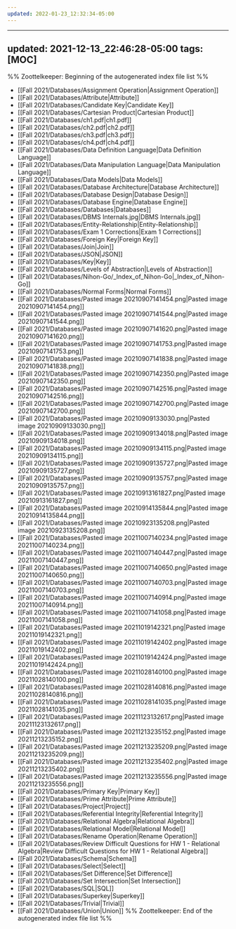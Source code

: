 ```yaml
---
updated: 2022-01-23_12:32:34-05:00
---
```

---
updated: 2021-12-13_22:46:28-05:00
tags: [MOC]
---
%% Zoottelkeeper: Beginning of the autogenerated index file list  %%
-  [[Fall 2021/Databases/Assignment Operation|Assignment Operation]]
-  [[Fall 2021/Databases/Attribute|Attribute]]
-  [[Fall 2021/Databases/Candidate Key|Candidate Key]]
-  [[Fall 2021/Databases/Cartesian Product|Cartesian Product]]
-  [[Fall 2021/Databases/ch1.pdf|ch1.pdf]]
-  [[Fall 2021/Databases/ch2.pdf|ch2.pdf]]
-  [[Fall 2021/Databases/ch3.pdf|ch3.pdf]]
-  [[Fall 2021/Databases/ch4.pdf|ch4.pdf]]
-  [[Fall 2021/Databases/Data Definition Language|Data Definition Language]]
-  [[Fall 2021/Databases/Data Manipulation Language|Data Manipulation Language]]
-  [[Fall 2021/Databases/Data Models|Data Models]]
-  [[Fall 2021/Databases/Database Architecture|Database Architecture]]
-  [[Fall 2021/Databases/Database Design|Database Design]]
-  [[Fall 2021/Databases/Database Engine|Database Engine]]
-  [[Fall 2021/Databases/Databases|Databases]]
-  [[Fall 2021/Databases/DBMS Internals.jpg|DBMS Internals.jpg]]
-  [[Fall 2021/Databases/Entity-Relationship|Entity-Relationship]]
-  [[Fall 2021/Databases/Exam 1 Corrections|Exam 1 Corrections]]
-  [[Fall 2021/Databases/Foreign Key|Foreign Key]]
-  [[Fall 2021/Databases/Join|Join]]
-  [[Fall 2021/Databases/JSON|JSON]]
-  [[Fall 2021/Databases/Key|Key]]
-  [[Fall 2021/Databases/Levels of Abstraction|Levels of Abstraction]]
-  [[Fall 2021/Databases/Nihon-Go/_Index_of_Nihon-Go|_Index_of_Nihon-Go]]
-  [[Fall 2021/Databases/Normal Forms|Normal Forms]]
-  [[Fall 2021/Databases/Pasted image 20210907141454.png|Pasted image 20210907141454.png]]
-  [[Fall 2021/Databases/Pasted image 20210907141544.png|Pasted image 20210907141544.png]]
-  [[Fall 2021/Databases/Pasted image 20210907141620.png|Pasted image 20210907141620.png]]
-  [[Fall 2021/Databases/Pasted image 20210907141753.png|Pasted image 20210907141753.png]]
-  [[Fall 2021/Databases/Pasted image 20210907141838.png|Pasted image 20210907141838.png]]
-  [[Fall 2021/Databases/Pasted image 20210907142350.png|Pasted image 20210907142350.png]]
-  [[Fall 2021/Databases/Pasted image 20210907142516.png|Pasted image 20210907142516.png]]
-  [[Fall 2021/Databases/Pasted image 20210907142700.png|Pasted image 20210907142700.png]]
-  [[Fall 2021/Databases/Pasted image 20210909133030.png|Pasted image 20210909133030.png]]
-  [[Fall 2021/Databases/Pasted image 20210909134018.png|Pasted image 20210909134018.png]]
-  [[Fall 2021/Databases/Pasted image 20210909134115.png|Pasted image 20210909134115.png]]
-  [[Fall 2021/Databases/Pasted image 20210909135727.png|Pasted image 20210909135727.png]]
-  [[Fall 2021/Databases/Pasted image 20210909135757.png|Pasted image 20210909135757.png]]
-  [[Fall 2021/Databases/Pasted image 20210913161827.png|Pasted image 20210913161827.png]]
-  [[Fall 2021/Databases/Pasted image 20210914135844.png|Pasted image 20210914135844.png]]
-  [[Fall 2021/Databases/Pasted image 20210923135208.png|Pasted image 20210923135208.png]]
-  [[Fall 2021/Databases/Pasted image 20211007140234.png|Pasted image 20211007140234.png]]
-  [[Fall 2021/Databases/Pasted image 20211007140447.png|Pasted image 20211007140447.png]]
-  [[Fall 2021/Databases/Pasted image 20211007140650.png|Pasted image 20211007140650.png]]
-  [[Fall 2021/Databases/Pasted image 20211007140703.png|Pasted image 20211007140703.png]]
-  [[Fall 2021/Databases/Pasted image 20211007140914.png|Pasted image 20211007140914.png]]
-  [[Fall 2021/Databases/Pasted image 20211007141058.png|Pasted image 20211007141058.png]]
-  [[Fall 2021/Databases/Pasted image 20211019142321.png|Pasted image 20211019142321.png]]
-  [[Fall 2021/Databases/Pasted image 20211019142402.png|Pasted image 20211019142402.png]]
-  [[Fall 2021/Databases/Pasted image 20211019142424.png|Pasted image 20211019142424.png]]
-  [[Fall 2021/Databases/Pasted image 20211028140100.png|Pasted image 20211028140100.png]]
-  [[Fall 2021/Databases/Pasted image 20211028140816.png|Pasted image 20211028140816.png]]
-  [[Fall 2021/Databases/Pasted image 20211028141035.png|Pasted image 20211028141035.png]]
-  [[Fall 2021/Databases/Pasted image 20211123132617.png|Pasted image 20211123132617.png]]
-  [[Fall 2021/Databases/Pasted image 20211213235152.png|Pasted image 20211213235152.png]]
-  [[Fall 2021/Databases/Pasted image 20211213235209.png|Pasted image 20211213235209.png]]
-  [[Fall 2021/Databases/Pasted image 20211213235402.png|Pasted image 20211213235402.png]]
-  [[Fall 2021/Databases/Pasted image 20211213235556.png|Pasted image 20211213235556.png]]
-  [[Fall 2021/Databases/Primary Key|Primary Key]]
-  [[Fall 2021/Databases/Prime Attribute|Prime Attribute]]
-  [[Fall 2021/Databases/Project|Project]]
-  [[Fall 2021/Databases/Referential Integrity|Referential Integrity]]
-  [[Fall 2021/Databases/Relational Algebra|Relational Algebra]]
-  [[Fall 2021/Databases/Relational Model|Relational Model]]
-  [[Fall 2021/Databases/Rename Operation|Rename Operation]]
-  [[Fall 2021/Databases/Review Difficult Questions for HW 1 - Relational Algebra|Review Difficult Questions for HW 1 - Relational Algebra]]
-  [[Fall 2021/Databases/Schema|Schema]]
-  [[Fall 2021/Databases/Select|Select]]
-  [[Fall 2021/Databases/Set Difference|Set Difference]]
-  [[Fall 2021/Databases/Set Intersection|Set Intersection]]
-  [[Fall 2021/Databases/SQL|SQL]]
-  [[Fall 2021/Databases/Superkey|Superkey]]
-  [[Fall 2021/Databases/Trivial|Trivial]]
-  [[Fall 2021/Databases/Union|Union]]
%% Zoottelkeeper: End of the autogenerated index file list  %%
